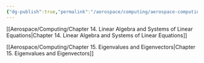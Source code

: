```yaml
---
{"dg-publish":true,"permalink":"/aerospace/computing/aerospace-computing/"}
---
```



[[Aerospace/Computing/Chapter 14. Linear Algebra and Systems of Linear Equations\|Chapter 14. Linear Algebra and Systems of Linear Equations]]

[[Aerospace/Computing/Chapter 15. Eigenvalues and Eigenvectors\|Chapter 15. Eigenvalues and Eigenvectors]]